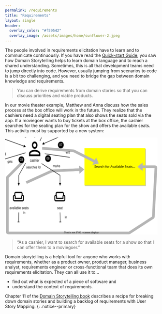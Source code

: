 ```yaml
---
permalink: /requirements
title: "Requirements"
layout: single
header: 
  overlay_color: "#f59542"
  overlay_image: /assets/images/home/sunflower-2.jpeg
---
```


The people involved in requirements elicitation have to learn and to communicate continuously. If you have read the [Quick-start Guide](/quick-start-guide), you saw how Domain Storytelling helps to learn domain language and to reach a shared understanding. Sometimes, this is all that development teams need to jump directly into code. However, usually jumping from scenarios to code is a bit too challenging, and you need to bridge the gap between domain knowledge and requirements.

> You can derive requirements from domain stories so that you can discuss priorities and viable products.

In our movie theater example, Matthew and Anna discuss how the sales process at the box office will work in the future. They realize that the cashiers need a digital seating plan that also shows the seats sold via the app. If a moviegoer wants to buy tickets at the box office, the cashier searches for the seating plan for the show and offers the available seats. This activity must by supported by a new system:

![From Domain Story to User Story](assets/images/requirements/05-01-domain-story-to-user-story.drawio.svg)

> “As a cashier, I want to search for available seats for a show so that I can offer them to a moviegoer.”

Domain storytelling is a helpful tool for anyone who works with requirements, whether as a product owner, product manager, business analyst, requirements engineer or cross-functional team that does its own requirements elicitation. They can all use it to...

- find out what is expected of a piece of software and
- understand the context of requirements.

Chapter 11 of the [Domain Storytelling book](/book) describes a recipe for breaking down domain stories and building a backlog of requirements with User Story Mapping.
{: .notice--primary}
